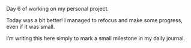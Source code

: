 Day 6 of working on my personal project.

Today was a bit better! I managed to refocus and make some progress, even if it was small. 

I’m writing this here simply to mark a small milestone in my daily journal.
